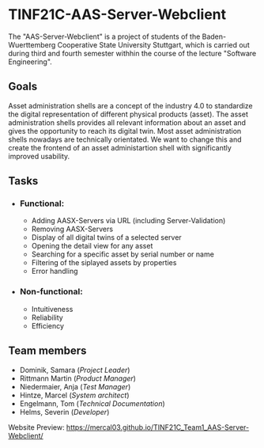 # TINF21C-AAS-Server-Webclient
The "AAS-Server-Webclient" is a project of students of the Baden-Wuerttemberg Cooperative State University Stuttgart, which is carried out during third and fourth semester withhin the course of the lecture "Software Engineering".

## Goals
Asset administration shells are a concept of the industry 4.0 to standardize the digital representation of different physical products (asset). The asset administration shells provides all relevant information about an asset and gives the opportunity to reach its digital twin.
Most asset administration shells nowadays are technically orientated.
We want to change this and create the frontend of an asset administartion shell with significantly improved usability.

## Tasks
* ### Functional: 
   * Adding AASX-Servers via URL (including Server-Validation)
   * Removing AASX-Servers
   * Display of all digital twins of a selected server
   * Opening the detail view for any asset
   * Searching for a specific asset by serial number or name
   * Filtering of the siplayed assets by properties
   * Error handling
    
* ### Non-functional:
   * Intuitiveness
   * Reliability
   * Efficiency
 

## Team members
* Dominik, Samara (_Project Leader_)
* Rittmann Martin (_Product Manager_)
* Niedermaier, Anja (_Test Manager_)
* Hintze, Marcel (_System architect_)
* Engelmann, Tom (_Technical Documentation_)
* Helms, Severin (_Developer_)

Website Preview: https://mercal03.github.io/TINF21C_Team1_AAS-Server-Webclient/
